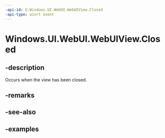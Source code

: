 ```yaml
---
-api-id: E:Windows.UI.WebUI.WebUIView.Closed
-api-type: winrt event
---
```


<!-- Event syntax.
public event TypedEventHandler Closed<WebUIView,  object>
-->

# Windows.UI.WebUI.WebUIView.Closed

## -description
Occurs when the view has been closed.

## -remarks

## -see-also

## -examples

